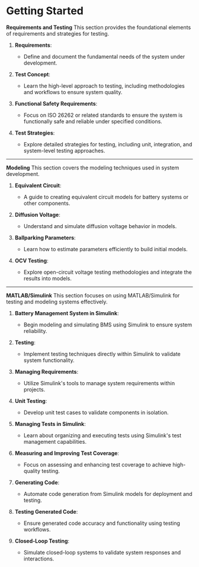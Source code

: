 # Getting Started

**Requirements and Testing**
This section provides the foundational elements of requirements and strategies for testing.

1. **Requirements**:  
   - Define and document the fundamental needs of the system under development.  
   
2. **Test Concept**:  
   - Learn the high-level approach to testing, including methodologies and workflows to ensure system quality.  

3. **Functional Safety Requirements**:  
   - Focus on ISO 26262 or related standards to ensure the system is functionally safe and reliable under specified conditions.  

4. **Test Strategies**:  
   - Explore detailed strategies for testing, including unit, integration, and system-level testing approaches.

---

**Modeling**
This section covers the modeling techniques used in system development.

1. **Equivalent Circuit**:  
   - A guide to creating equivalent circuit models for battery systems or other components.  

2. **Diffusion Voltage**:  
   - Understand and simulate diffusion voltage behavior in models.  

3. **Ballparking Parameters**:  
   - Learn how to estimate parameters efficiently to build initial models.  

4. **OCV Testing**:  
   - Explore open-circuit voltage testing methodologies and integrate the results into models.

---

**MATLAB/Simulink**
This section focuses on using MATLAB/Simulink for testing and modeling systems effectively.

1. **Battery Management System in Simulink**:  
   - Begin modeling and simulating BMS using Simulink to ensure system reliability.

2. **Testing**:  
   - Implement testing techniques directly within Simulink to validate system functionality.  

3. **Managing Requirements**:  
   - Utilize Simulink's tools to manage system requirements within projects.  

4. **Unit Testing**:  
   - Develop unit test cases to validate components in isolation.  

5. **Managing Tests in Simulink**:  
   - Learn about organizing and executing tests using Simulink's test management capabilities.  

6. **Measuring and Improving Test Coverage**:  
   - Focus on assessing and enhancing test coverage to achieve high-quality testing.  

7. **Generating Code**:  
   - Automate code generation from Simulink models for deployment and testing.  

8. **Testing Generated Code**:  
   - Ensure generated code accuracy and functionality using testing workflows.  

9. **Closed-Loop Testing**:  
   - Simulate closed-loop systems to validate system responses and interactions.